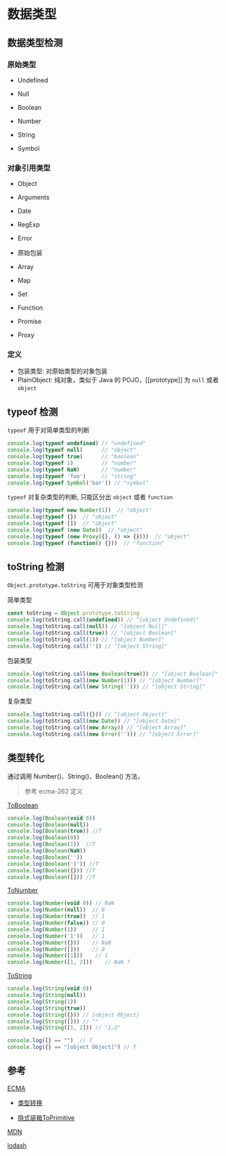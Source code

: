 # 数据类型

## 数据类型检测

### 原始类型
- Undefined

- Null
- Boolean
- Number
- String
- Symbol
  
### 对象引用类型
- Object
- Arguments
- Date
- RegExp
- Error
- 原始包装

- Array
- Map
- Set

- Function
- Promise
- Proxy

### 定义

- 包装类型: 对原始类型的对象包装
- PlainObject: 纯对象，类似于 Java 的 POJO，[[prototype]] 为 `null` 或者 `object`


## typeof 检测

`typeof` 用于对简单类型的判断

```javascript
console.log(typeof undefined) // "undefined"
console.log(typeof null)      // "object"
console.log(typeof true)      // "boolean"
console.log(typeof 1)         // "number"
console.log(typeof NaN)       // "number"
console.log(typeof 'foo')     // "string"
console.log(typeof Symbol('bar')) // "symbol"
```

`typeof` 对复杂类型的判断, 只能区分出 `object` 或者 `function`

```javascript
console.log(typeof new Number(1))  // "object"
console.log(typeof {})  // "object"
console.log(typeof [])  // "object"
console.log(typeof (new Date))  // "object"
console.log(typeof (new Proxy({}, () => {})))  // "object"
console.log(typeof (function() {}))  // "function"
```

## toString 检测

`Object.prototype.toString` 可用于对象类型检测

简单类型

```javascript
const toString = Object.prototype.toString
console.log(toString.call(undefined)) // "[object Undefined]"
console.log(toString.call(null)) // "[object Null]"
console.log(toString.call(true)) // "[object Boolean]"
console.log(toString.call(1)) // "[object Number]"
console.log(toString.call('')) // "[object String]"
```

包装类型

```javascript
console.log(toString.call(new Boolean(true))) // "[object Boolean]"
console.log(toString.call(new Number(1))) // "[object Number]"
console.log(toString.call(new String(''))) // "[object String]"
```

复杂类型

```javascript
console.log(toString.call({})) // "[object Object]"
console.log(toString.call(new Date)) // "[object Date]"
console.log(toString.call(new Array)) // "[object Array]"
console.log(toString.call(new Error(''))) // "[object Error]"
```


## 类型转化

通过调用 Number()、String()、Boolean() 方法，

> 参考 ecma-262 定义

[ToBoolean](https://www.ecma-international.org/ecma-262/11.0/index.html#sec-toboolean)

```javascript
console.log(Boolean(void 0))
console.log(Boolean(null))
console.log(Boolean(true)) //T
console.log(Boolean(0))
console.log(Boolean(1))  //T
console.log(Boolean(NaN))
console.log(Boolean(''))
console.log(Boolean('1')) //T
console.log(Boolean({})) //T
console.log(Boolean([])) //T
```

[ToNumber](https://www.ecma-international.org/ecma-262/11.0/index.html#sec-tonumber)

```javascript
console.log(Number(void 0)) // NaN
console.log(Number(null))  // 0
console.log(Number(true))  // 1
console.log(Number(false)) // 0
console.log(Number(1))     // 1
console.log(Number('1'))   // 1
console.log(Number({}))    // NaN
console.log(Number([]))    // 0
console.log(Number([1]))    // 1
console.log(Number([1, 2]))    // NaN ?
```

[ToString](https://www.ecma-international.org/ecma-262/11.0/index.html#sec-tostring)

```javascript
console.log(String(void 0))
console.log(String(null))
console.log(String(1))
console.log(String(true))
console.log(String({})) // [object Object]
console.log(String([])) // ""
console.log(String([1, 2])) // "1,2"
```

```javascript
console.log([] == "")  // T
console.log({} == "[object Object]") // T
```



## 参考

[ECMA](https://www.ecma-international.org/ecma-262/11.0/index.html)

- [类型转换](https://zhuanlan.zhihu.com/p/29730094)

- [隐式装箱ToPrimitive](https://sinaad.github.io/xfe/2016/04/15/ToPrimitive/)

[MDN](https://developer.mozilla.org/en-US/docs/Web/JavaScript/Reference/Global_Objects)

[lodash](https://github.com/lodash)